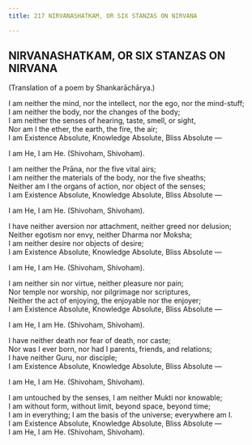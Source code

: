 ```yaml
---
title: 217 NIRVANASHATKAM, OR SIX STANZAS ON NIRVANA

---
```

  

## NIRVANASHATKAM, OR SIX STANZAS ON NIRVANA

(Translation of a poem by Shankarāchārya.)

I am neither the mind, nor the intellect, nor the ego, nor the
mind-stuff;  
I am neither the body, nor the changes of the body;  
I am neither the senses of hearing, taste, smell, or sight,  
Nor am I the ether, the earth, the fire, the air;  
I am Existence Absolute, Knowledge Absolute, Bliss Absolute —

I am He, I am He. (Shivoham, Shivoham).

I am neither the Prāna, nor the five vital airs;  
I am neither the materials of the body, nor the five sheaths;  
Neither am I the organs of action, nor object of the senses;  
I am Existence Absolute, Knowledge Absolute, Bliss Absolute —

I am He, I am He. (Shivoham, Shivoham).

I have neither aversion nor attachment, neither greed nor delusion;  
Neither egotism nor envy, neither Dharma nor Moksha;  
I am neither desire nor objects of desire;  
I am Existence Absolute, Knowledge Absolute, Bliss Absolute —

I am He, I am He. (Shivoham, Shivoham).

I am neither sin nor virtue, neither pleasure nor pain;  
Nor temple nor worship, nor pilgrimage nor scriptures,  
Neither the act of enjoying, the enjoyable nor the enjoyer;  
I am Existence Absolute, Knowledge Absolute, Bliss Absolute —

I am He, I am He. (Shivoham, Shivoham).

I have neither death nor fear of death, nor caste;  
Nor was I ever born, nor had I parents, friends, and relations;  
I have neither Guru, nor disciple;  
I am Existence Absolute, Knowledge Absolute, Bliss Absolute —

I am He, I am He. (Shivoham, Shivoham).

I am untouched by the senses, I am neither Mukti nor knowable;  
I am without form, without limit, beyond space, beyond time;  
I am in everything; I am the basis of the universe; everywhere am I.  
I am Existence Absolute, Knowledge Absolute, Bliss Absolute —  
I am He, I am He. (Shivoham, Shivoham).